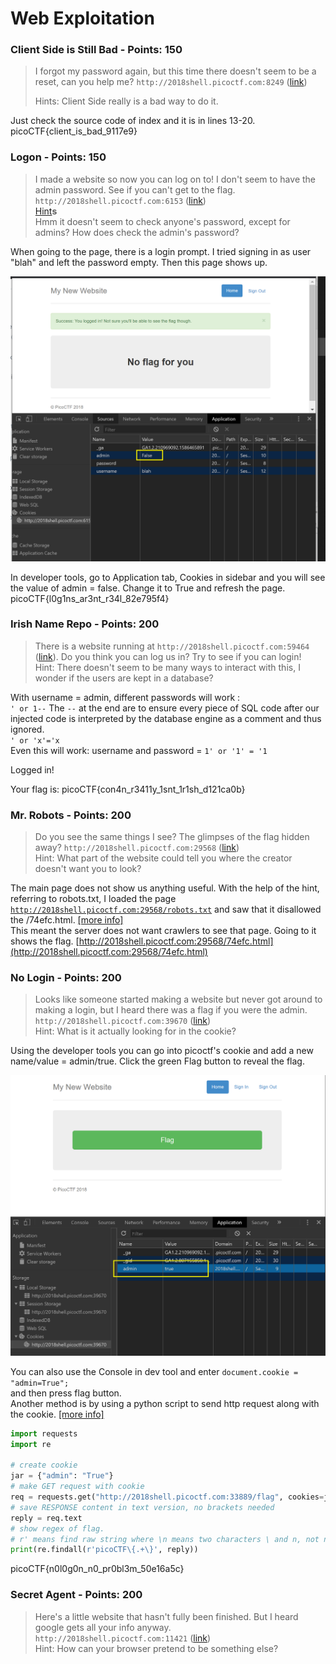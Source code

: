 # Web Exploitation

### **Client Side is Still Bad - Points: 150**

> I forgot my password again, but this time there doesn't seem to be a reset, can you help me? `http://2018shell.picoctf.com:8249` \([link](http://2018shell.picoctf.com:8249/)\)
>
> Hints: Client Side really is a bad way to do it.

Just check the source code of index and it is in lines 13-20.  
picoCTF{client\_is\_bad\_9117e9}

### **Logon - Points: 150**

> I made a website so now you can log on to! I don't seem to have the admin password. See if you can't get to the flag. `http://2018shell.picoctf.com:6153` \([link](http://2018shell.picoctf.com:6153/)\)  
> [Hint](https://2018game.picoctf.com/problems#4ac8adb65bddd8227e72bbec6fa34364hint)**s**  
> Hmm it doesn't seem to check anyone's password, except for admins? How does check the admin's password?

When going to the page, there is a login prompt. I tried signing in as user "blah" and left the password empty. Then this page shows up.

![](../.gitbook/assets/logon.png)

In developer tools, go to Application tab, Cookies in sidebar and you will see the value of admin = false. Change it to True and refresh the page.  
picoCTF{l0g1ns\_ar3nt\_r34l\_82e795f4}

### **Irish Name Repo - Points: 200** 

> There is a website running at `http://2018shell.picoctf.com:59464` \([link](http://2018shell.picoctf.com:59464/)\). Do you think you can log us in? Try to see if you can login!  
> Hint: There doesn't seem to be many ways to interact with this, I wonder if the users are kept in a database?

With username = admin, different passwords will work :  
`' or 1--`  The `--` at the end are to ensure every piece of SQL code after our injected code is interpreted by the database engine as a comment and thus ignored.  
`' or 'x'='x`   
Even this will work: username and password =  `1' or '1' = '1`

Logged in!

Your flag is: picoCTF{con4n\_r3411y\_1snt\_1r1sh\_d121ca0b}

### **Mr. Robots - Points: 200** 

> Do you see the same things I see? The glimpses of the flag hidden away? `http://2018shell.picoctf.com:29568` \([link](http://2018shell.picoctf.com:29568/)\)  
> Hint: What part of the website could tell you where the creator doesn't want you to look?

The main page does not show us anything useful. With the help of the hint, referring to robots.txt, I loaded the page [`http://2018shell.picoctf.com:29568/robots.txt`](http://2018shell.picoctf.com:29568/robots.txt) and saw that it disallowed the /74efc.html. [\[more info\]](https://www.robotstxt.org/)   
This meant the server does not want crawlers to see that page. Going to it shows the flag. [http://2018shell.picoctf.com:29568/74efc.html](http://2018shell.picoctf.com:29568/74efc.html)

### **No Login - Points: 200**

> Looks like someone started making a website but never got around to making a login, but I heard there was a flag if you were the admin. `http://2018shell.picoctf.com:39670` \([link](http://2018shell.picoctf.com:39670/)\)  
> Hint: What is it actually looking for in the cookie?

Using the developer tools you can go into picoctf's cookie and add a new name/value = admin/true. Click the green Flag button to reveal the flag.

![](../.gitbook/assets/nologin.png)

You can also use the Console in dev tool and enter `document.cookie = "admin=True";`  
and then press flag button.  
Another method is by using a python script to send http request along with the cookie. [\[more info\]](https://requests.readthedocs.io/en/latest/user/quickstart/#make-a-request)

```python
import requests
import re

# create cookie
jar = {"admin": "True"}
# make GET request with cookie
req = requests.get("http://2018shell.picoctf.com:33889/flag", cookies=jar)
# save RESPONSE content in text version, no brackets needed 
reply = req.text
# show regex of flag.
# r' means find raw string where \n means two characters \ and n, not newline
print(re.findall(r'picoCTF\{.+\}', reply))
```

picoCTF{n0l0g0n\_n0\_pr0bl3m\_50e16a5c}

### **Secret Agent - Points: 200** 

> Here's a little website that hasn't fully been finished. But I heard google gets all your info anyway. `http://2018shell.picoctf.com:11421` \([link](http://2018shell.picoctf.com:11421/)\)  
> Hint: How can your browser pretend to be something else?



